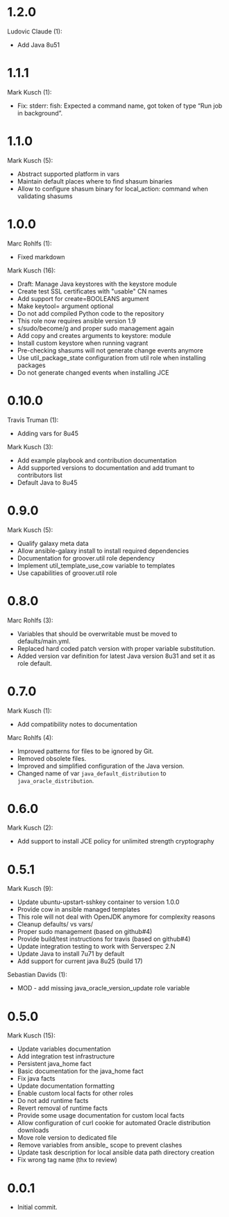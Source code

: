 # 1.2.0

Ludovic Claude (1):

* Add Java 8u51

# 1.1.1

Mark Kusch (1):

* Fix: stderr: fish: Expected a command name, got token of type “Run job in background”.

# 1.1.0

Mark Kusch (5):

* Abstract supported platform in vars
* Maintain default places where to find shasum binaries
* Allow to configure shasum binary for local\_action: command when validating shasums

# 1.0.0

Marc Rohlfs (1):

* Fixed markdown

Mark Kusch (16):

* Draft: Manage Java keystores with the keystore module
* Create test SSL certificates with "usable" CN names
* Add support for create=BOOLEANS argument
* Make keytool= argument optional
* Do not add compiled Python code to the repository
* This role now requires ansible version 1.9
* s/sudo/become/g and proper sudo management again
* Add copy and creates arguments to keystore: module
* Install custom keystore when running vagrant
* Pre-checking shasums will not generate change events anymore
* Use util\_package\_state configuration from util role when installing packages
* Do not generate changed events when installing JCE

# 0.10.0

Travis Truman (1):

* Adding vars for 8u45

Mark Kusch (3):

* Add example playbook and contribution documentation
* Add supported versions to documentation and add trumant to contributors list
* Default Java to 8u45

# 0.9.0

Mark Kusch (5):

* Qualify galaxy meta data
* Allow ansible-galaxy install to install required dependencies
* Documentation for groover.util role dependency
* Implement util_template_use_cow variable to templates
* Use capabilities of groover.util role

# 0.8.0

Marc Rohlfs (3):

* Variables that should be overwritable must be moved to defaults/main.yml.
* Replaced hard coded patch version with proper variable substitution.
* Added version var definition for latest Java version 8u31 and set it as role default.

# 0.7.0

Mark Kusch (1):

* Add compatibility notes to documentation

Marc Rohlfs (4):

* Improved patterns for files to be ignored by Git.
* Removed obsolete files.
* Improved and simplified configuration of the Java version.
* Changed name of var ``java_default_distribution`` to ``java_oracle_distribution``.

# 0.6.0

Mark Kusch (2):

* Add support to install JCE policy for unlimited strength cryptography

# 0.5.1

Mark Kusch (9):

* Update ubuntu-upstart-sshkey container to version 1.0.0
* Provide cow in ansible managed templates
* This role will not deal with OpenJDK anymore for complexity reasons
* Cleanup defaults/ vs vars/
* Proper sudo management (based on github#4)
* Provide build/test instructions for travis (based on github#4)
* Update integration testing to work with Serverspec 2.N
* Update Java to install 7u71 by default
* Add support for current java 8u25 (build 17)

Sebastian Davids (1):

* MOD - add missing java_oracle_version_update role variable

# 0.5.0

Mark Kusch (15):

* Update variables documentation
* Add integration test infrastructure
* Persistent java_home fact
* Basic documentation for the java_home fact
* Fix java facts
* Update documentation formatting
* Enable custom local facts for other roles
* Do not add runtime facts
* Revert removal of runtime facts
* Provide some usage documentation for custom local facts
* Allow configuration of curl cookie for automated Oracle distribution downloads
* Move role version to dedicated file
* Remove variables from ansible_ scope to prevent clashes
* Update task description for local ansible data path directory creation
* Fix wrong tag name (thx to review)

# 0.0.1

* Initial commit.


<!-- vim: set nofen ts=4 sw=4 et: -->
